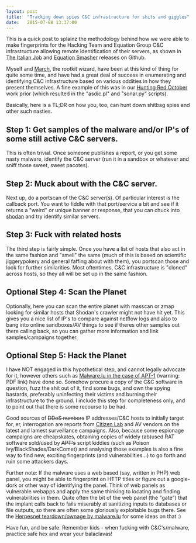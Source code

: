```yaml
---
layout: post
title:  "Tracking down spies C&C infrastructure for shits and giggles"
date:   2015-07-08 13:37:00
---
```


This is a quick post to splainz the methodology behind how we were able to make fingerprints for the Hacking Team and Equation Group C&C infrastructure allowing remote identification of their servers, as shown in [The Italian Job](https://github.com/0x27/TheItalianJob) and [Equation Smasher](https://github.com/0x27/EquationSmasher) releases on Github.

Myself and [March](https://twitter.com/_ta0), the rootkit wizard, have been at this kind of thing for quite some time, and have had a great deal of success in enumerating and identifying C&C infrastructure based on various oddities in how they present themselves. A fine example of this was in our [Hunting Red October](http://insecurety.net/?p=729) work prior (which resulted in the "asdic.pl" and "sonar.py" scripts).

Basically, here is a TL;DR on how you, too, can hunt down shitbag spies and other such nasties.

## Step 1: Get samples of the malware and/or IP's of some still active C&C servers.
This is often trivial. Once someone publishes a report, or you get some nasty malware, identify the C&C server (run it in a sandbox or whatever and sniff those sweet, sweet pacotes).

## Step 2: Muck about with the C&C server.
Next up, do a portscan of the C&C server(s). Of particular interest is the callback port. You want to fiddle with that port/service a bit and see if it returns a "weird" or unique banner or response, that you can chuck into [shodan](https://shodan.io) and try identify similar servers.

## Step 3: Fuck with related hosts
The third step is fairly simple. Once you have a list of hosts that also act in the same fashion and "smell" the same (much of this is based on scientific jiggerypokery and general faffing about with them), you portscan those and look for further similarities. Most oftentimes, C&C infrastructure is "cloned" across hosts, so they all will be set up in the same fashion.

## Optional Step 4: Scan the Planet
Optionally, here you can scan the entire planet with masscan or zmap looking for similar hosts that Shodan's crawler might not have hit yet. This gives you a nice list of IP's to compare against netflow logs and also to bang into online sandboxes/AV things to see if theres other samples out there calling back, so you can gather more information and link samples/campaigns together.

## Optional Step 5: Hack the Planet
I have NOT engaged in this hypothetical step, and cannot legally advocate for it, however others such as [Malware.lu in the case of APT-1](https://malware.lu/assets/files/articles/RAP002_APT1_Technical_backstage.1.0.pdf) (warning: PDF link) have done so. Somehow procure a copy of the C&C software in question, fuzz the shit out of it, find some bugs, and own the spying bastards, preferably uninfecting their victims and burning their infrastructure to the ground. I include this step for completeness only, and to point out that there is some recourse to be had.

Good sources of ~~DDoS numbers~~ IP addresses/C&C hosts to initially target for, er, interrogation are reports from [Citizen Lab](https://citizenlab.org/) and AV vendors on the latest and lamest surveillance campaigns. Also, because some espionage campaigns are cheapskates, obtaining copies of widely (ab)used RAT software sold/used by ~~APT's~~ script kiddies (such as Poison Ivy/BlackShades/DarkComet) and analysing those examples is also a fine way to find new, exciting fingerprints (and vulnerabilities...) to go forth and ruin some attackers days.

Further note: If the malware uses a web based (say, written in PHP) web panel, you might be able to fingerprint on HTTP titles or figure out a google-dork or other way of identifying the panel. Think of web panels as vulnerable webapps and apply the same thinking to locating and finding vulnerabilities in them. Quite often the bit of the web panel (the "gate") that the implant calls back to fails miserably at sanitizing inputs to databases or file outputs, so there are often some gloriously exploitable bugs there. See the [Herpesnet teardown/ownage by malware.lu](https://malware.lu/articles/2012/05/21/analysis-and-pownage-of-herpesnet-botnet.html) for some ideas on that :)

Have fun, and be safe. Remember kids - when fucking with C&C's/malware, practice safe hex and wear your balaclavas!

